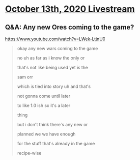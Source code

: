 # [October 13th, 2020 Livestream](../2020-10-13.md)
## Q&A: Any new Ores coming to the game?
https://www.youtube.com/watch?v=LWek-LtjnU0
> okay any new wars coming to the game
>
> no uh as far as i know the only or
>
> that's not like being used yet is the
>
> sam orr
>
> which is tied into story uh and that's
>
> not gonna come until later
>
> to like 1.0 ish so it's a later
>
> thing
>
> but i don't think there's any new or
>
> planned we we have enough
>
> for the stuff that's already in the game
>
> recipe-wise
>
